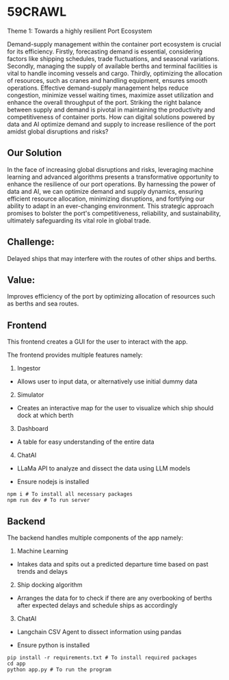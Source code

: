 # 59CRAWL

Theme 1: Towards a highly resilient Port Ecosystem

Demand-supply management within the container port ecosystem is crucial for its efficiency. Firstly, forecasting demand is essential, considering factors like shipping schedules, trade fluctuations, and seasonal variations. Secondly, managing the supply of available berths and terminal facilities is vital to handle incoming vessels and cargo. Thirdly, optimizing the allocation of resources, such as cranes and handling equipment, ensures smooth operations. Effective demand-supply management helps reduce congestion, minimize vessel waiting times, maximize asset utilization and enhance the overall throughput of the port. Striking the right balance between supply and demand is pivotal in maintaining the productivity and competitiveness of container ports.
​
How can digital solutions powered by data and AI optimize demand and supply to increase resilience of the port amidst global disruptions and risks?

## Our Solution

In the face of increasing global disruptions and risks, leveraging machine learning and advanced algorithms presents a transformative opportunity to enhance the resilience of our port operations. By harnessing the power of data and AI, we can optimize demand and supply dynamics, ensuring efficient resource allocation, minimizing disruptions, and fortifying our ability to adapt in an ever-changing environment. This strategic approach promises to bolster the port's competitiveness, reliability, and sustainability, ultimately safeguarding its vital role in global trade.

## Challenge: 
Delayed ships that may interfere with the routes of other ships and berths.

## Value: 
Improves efficiency of the port by optimizing allocation of resources such as berths and sea routes.

## Frontend

This frontend creates a GUI for the user to interact with the app.

The frontend provides multiple features namely:
1. Ingestor
  - Allows user to input data, or alternatively use initial dummy data
2. Simulator
  - Creates an interactive map for the user to visualize which ship should dock at which berth
3. Dashboard
  - A table for easy understanding of the entire data
4. ChatAI
  - LLaMa API to analyze and dissect the data using LLM models

- Ensure nodejs is installed

```
npm i # To install all necessary packages
npm run dev # To run server
```

## Backend

The backend handles multiple components of the app namely:
1. Machine Learning
  - Intakes data and spits out a predicted departure time based on past trends and delays
2. Ship docking algorithm
  - Arranges the data for to check if there are any overbooking of berths after expected delays and schedule ships as accordingly
3. ChatAI
  - Langchain CSV Agent to dissect information using pandas

- Ensure python is installed

```
pip install -r requirements.txt # To install required packages
cd app
python app.py # To run the program
```
